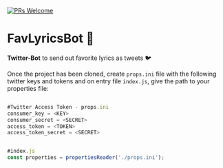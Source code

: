 [![PRs Welcome](https://img.shields.io/badge/PRs-welcome-brightgreen.svg?style=flat-square)](https://github.com/jmtellez/Taylor-Swift-Twitter-Poster/pulls)&nbsp;

# FavLyricsBot 🤖

**Twitter-Bot** to send out favorite lyrics as tweets 🐦

Once the project has been cloned, create `props.ini` file with the following twitter keys and tokens and on entry file `index.js`, give the path to your properties file:

```js

#Twitter Access Token - props.ini
consumer_key = <KEY>
consumer_secret = <SECRET>
access_token = <TOKEN>
access_token_secret = <SECRET>


#index.js
const properties = propertiesReader('./props.ini');
```